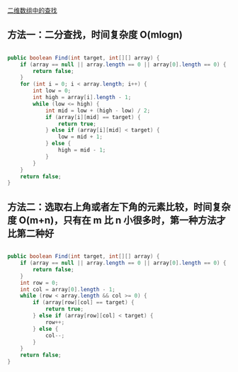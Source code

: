[二维数组中的查找](https://www.nowcoder.com/practice/abc3fe2ce8e146608e868a70efebf62e?tpId=13&tqId=11154&tPage=1&rp=1&ru=/ta/coding-interviews&qru=/ta/coding-interviews/question-ranking) 

## 方法一：二分查找，时间复杂度 O(mlogn)

```java

public boolean Find(int target, int[][] array) {
    if (array == null || array.length == 0 || array[0].length == 0) {
        return false;
    }
    for (int i = 0; i < array.length; i++) {
        int low = 0;
        int high = array[i].length - 1;
        while (low <= high) {
            int mid = low + (high - low) / 2;
            if (array[i][mid] == target) {
                return true;
            } else if (array[i][mid] < target) {
                low = mid + 1;
            } else {
                high = mid - 1;
            }
        }
    }
    return false;
}

```

## 方法二：选取右上角或者左下角的元素比较，时间复杂度 O(m+n)，只有在 m 比 n 小很多时，第一种方法才比第二种好

```java

public boolean Find(int target, int[][] array) {
    if (array == null || array.length == 0 || array[0].length == 0) {
        return false;
    }
    int row = 0;
    int col = array[0].length - 1;
    while (row < array.length && col >= 0) {
        if (array[row][col] == target) {
            return true;
        } else if (array[row][col] < target) {
            row++;
        } else {
            col--;
        }
    }
    return false;
}

```
